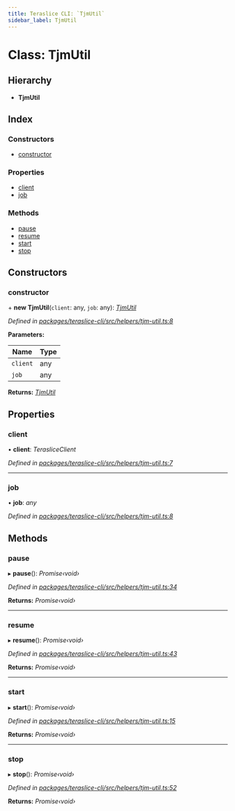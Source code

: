 ```yaml
---
title: Teraslice CLI: `TjmUtil`
sidebar_label: TjmUtil
---
```


# Class: TjmUtil

## Hierarchy

* **TjmUtil**

## Index

### Constructors

* [constructor](tjmutil.md#constructor)

### Properties

* [client](tjmutil.md#client)
* [job](tjmutil.md#job)

### Methods

* [pause](tjmutil.md#pause)
* [resume](tjmutil.md#resume)
* [start](tjmutil.md#start)
* [stop](tjmutil.md#stop)

## Constructors

###  constructor

\+ **new TjmUtil**(`client`: any, `job`: any): *[TjmUtil](tjmutil.md)*

*Defined in [packages/teraslice-cli/src/helpers/tjm-util.ts:8](https://github.com/terascope/teraslice/blob/b843209f9/packages/teraslice-cli/src/helpers/tjm-util.ts#L8)*

**Parameters:**

Name | Type |
------ | ------ |
`client` | any |
`job` | any |

**Returns:** *[TjmUtil](tjmutil.md)*

## Properties

###  client

• **client**: *TerasliceClient*

*Defined in [packages/teraslice-cli/src/helpers/tjm-util.ts:7](https://github.com/terascope/teraslice/blob/b843209f9/packages/teraslice-cli/src/helpers/tjm-util.ts#L7)*

___

###  job

• **job**: *any*

*Defined in [packages/teraslice-cli/src/helpers/tjm-util.ts:8](https://github.com/terascope/teraslice/blob/b843209f9/packages/teraslice-cli/src/helpers/tjm-util.ts#L8)*

## Methods

###  pause

▸ **pause**(): *Promise‹void›*

*Defined in [packages/teraslice-cli/src/helpers/tjm-util.ts:34](https://github.com/terascope/teraslice/blob/b843209f9/packages/teraslice-cli/src/helpers/tjm-util.ts#L34)*

**Returns:** *Promise‹void›*

___

###  resume

▸ **resume**(): *Promise‹void›*

*Defined in [packages/teraslice-cli/src/helpers/tjm-util.ts:43](https://github.com/terascope/teraslice/blob/b843209f9/packages/teraslice-cli/src/helpers/tjm-util.ts#L43)*

**Returns:** *Promise‹void›*

___

###  start

▸ **start**(): *Promise‹void›*

*Defined in [packages/teraslice-cli/src/helpers/tjm-util.ts:15](https://github.com/terascope/teraslice/blob/b843209f9/packages/teraslice-cli/src/helpers/tjm-util.ts#L15)*

**Returns:** *Promise‹void›*

___

###  stop

▸ **stop**(): *Promise‹void›*

*Defined in [packages/teraslice-cli/src/helpers/tjm-util.ts:52](https://github.com/terascope/teraslice/blob/b843209f9/packages/teraslice-cli/src/helpers/tjm-util.ts#L52)*

**Returns:** *Promise‹void›*
